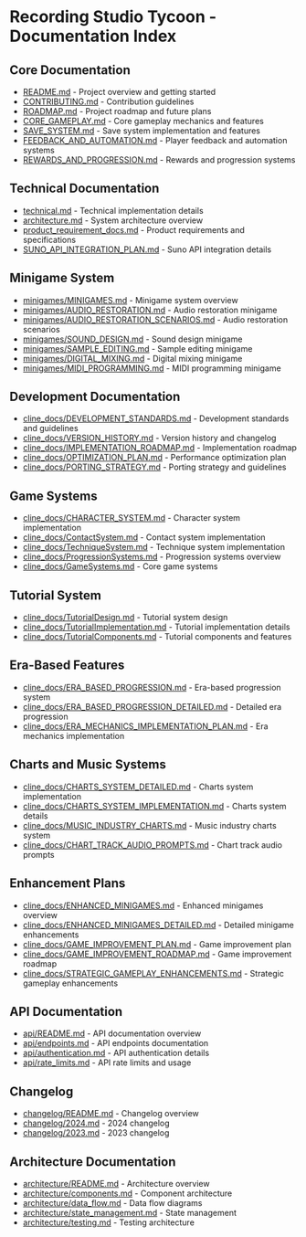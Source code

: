 # Recording Studio Tycoon - Documentation Index

## Core Documentation
- [README.md](README.md) - Project overview and getting started
- [CONTRIBUTING.md](CONTRIBUTING.md) - Contribution guidelines
- [ROADMAP.md](ROADMAP.md) - Project roadmap and future plans
- [CORE_GAMEPLAY.md](CORE_GAMEPLAY.md) - Core gameplay mechanics and features
- [SAVE_SYSTEM.md](SAVE_SYSTEM.md) - Save system implementation and features
- [FEEDBACK_AND_AUTOMATION.md](FEEDBACK_AND_AUTOMATION.md) - Player feedback and automation systems
- [REWARDS_AND_PROGRESSION.md](REWARDS_AND_PROGRESSION.md) - Rewards and progression systems

## Technical Documentation
- [technical.md](technical.md) - Technical implementation details
- [architecture.md](architecture.md) - System architecture overview
- [product_requirement_docs.md](product_requirement_docs.md) - Product requirements and specifications
- [SUNO_API_INTEGRATION_PLAN.md](SUNO_API_INTEGRATION_PLAN.md) - Suno API integration details

## Minigame System
- [minigames/MINIGAMES.md](minigames/MINIGAMES.md) - Minigame system overview
- [minigames/AUDIO_RESTORATION.md](minigames/AUDIO_RESTORATION.md) - Audio restoration minigame
- [minigames/AUDIO_RESTORATION_SCENARIOS.md](minigames/AUDIO_RESTORATION_SCENARIOS.md) - Audio restoration scenarios
- [minigames/SOUND_DESIGN.md](minigames/SOUND_DESIGN.md) - Sound design minigame
- [minigames/SAMPLE_EDITING.md](minigames/SAMPLE_EDITING.md) - Sample editing minigame
- [minigames/DIGITAL_MIXING.md](minigames/DIGITAL_MIXING.md) - Digital mixing minigame
- [minigames/MIDI_PROGRAMMING.md](minigames/MIDI_PROGRAMMING.md) - MIDI programming minigame

## Development Documentation
- [cline_docs/DEVELOPMENT_STANDARDS.md](cline_docs/DEVELOPMENT_STANDARDS.md) - Development standards and guidelines
- [cline_docs/VERSION_HISTORY.md](cline_docs/VERSION_HISTORY.md) - Version history and changelog
- [cline_docs/IMPLEMENTATION_ROADMAP.md](cline_docs/IMPLEMENTATION_ROADMAP.md) - Implementation roadmap
- [cline_docs/OPTIMIZATION_PLAN.md](cline_docs/OPTIMIZATION_PLAN.md) - Performance optimization plan
- [cline_docs/PORTING_STRATEGY.md](cline_docs/PORTING_STRATEGY.md) - Porting strategy and guidelines

## Game Systems
- [cline_docs/CHARACTER_SYSTEM.md](cline_docs/CHARACTER_SYSTEM.md) - Character system implementation
- [cline_docs/ContactSystem.md](cline_docs/ContactSystem.md) - Contact system implementation
- [cline_docs/TechniqueSystem.md](cline_docs/TechniqueSystem.md) - Technique system implementation
- [cline_docs/ProgressionSystems.md](cline_docs/ProgressionSystems.md) - Progression systems overview
- [cline_docs/GameSystems.md](cline_docs/GameSystems.md) - Core game systems

## Tutorial System
- [cline_docs/TutorialDesign.md](cline_docs/TutorialDesign.md) - Tutorial system design
- [cline_docs/TutorialImplementation.md](cline_docs/TutorialImplementation.md) - Tutorial implementation details
- [cline_docs/TutorialComponents.md](cline_docs/TutorialComponents.md) - Tutorial components and features

## Era-Based Features
- [cline_docs/ERA_BASED_PROGRESSION.md](cline_docs/ERA_BASED_PROGRESSION.md) - Era-based progression system
- [cline_docs/ERA_BASED_PROGRESSION_DETAILED.md](cline_docs/ERA_BASED_PROGRESSION_DETAILED.md) - Detailed era progression
- [cline_docs/ERA_MECHANICS_IMPLEMENTATION_PLAN.md](cline_docs/ERA_MECHANICS_IMPLEMENTATION_PLAN.md) - Era mechanics implementation

## Charts and Music Systems
- [cline_docs/CHARTS_SYSTEM_DETAILED.md](cline_docs/CHARTS_SYSTEM_DETAILED.md) - Charts system implementation
- [cline_docs/CHARTS_SYSTEM_IMPLEMENTATION.md](cline_docs/CHARTS_SYSTEM_IMPLEMENTATION.md) - Charts system details
- [cline_docs/MUSIC_INDUSTRY_CHARTS.md](cline_docs/MUSIC_INDUSTRY_CHARTS.md) - Music industry charts system
- [cline_docs/CHART_TRACK_AUDIO_PROMPTS.md](cline_docs/CHART_TRACK_AUDIO_PROMPTS.md) - Chart track audio prompts

## Enhancement Plans
- [cline_docs/ENHANCED_MINIGAMES.md](cline_docs/ENHANCED_MINIGAMES.md) - Enhanced minigames overview
- [cline_docs/ENHANCED_MINIGAMES_DETAILED.md](cline_docs/ENHANCED_MINIGAMES_DETAILED.md) - Detailed minigame enhancements
- [cline_docs/GAME_IMPROVEMENT_PLAN.md](cline_docs/GAME_IMPROVEMENT_PLAN.md) - Game improvement plan
- [cline_docs/GAME_IMPROVEMENT_ROADMAP.md](cline_docs/GAME_IMPROVEMENT_ROADMAP.md) - Game improvement roadmap
- [cline_docs/STRATEGIC_GAMEPLAY_ENHANCEMENTS.md](cline_docs/STRATEGIC_GAMEPLAY_ENHANCEMENTS.md) - Strategic gameplay enhancements

## API Documentation
- [api/README.md](api/README.md) - API documentation overview
- [api/endpoints.md](api/endpoints.md) - API endpoints documentation
- [api/authentication.md](api/authentication.md) - API authentication details
- [api/rate_limits.md](api/rate_limits.md) - API rate limits and usage

## Changelog
- [changelog/README.md](changelog/README.md) - Changelog overview
- [changelog/2024.md](changelog/2024.md) - 2024 changelog
- [changelog/2023.md](changelog/2023.md) - 2023 changelog

## Architecture Documentation
- [architecture/README.md](architecture/README.md) - Architecture overview
- [architecture/components.md](architecture/components.md) - Component architecture
- [architecture/data_flow.md](architecture/data_flow.md) - Data flow diagrams
- [architecture/state_management.md](architecture/state_management.md) - State management
- [architecture/testing.md](architecture/testing.md) - Testing architecture 